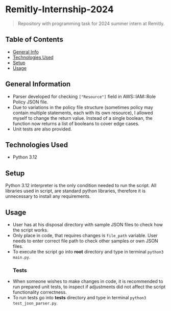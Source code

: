 # Remitly-Internship-2024
> Repository with programming task for 2024 summer intern at Remitly.

## Table of Contents
* [General Info](#general-information)
* [Technologies Used](#technologies-used)
* [Setup](#setup)
* [Usage](#usage)


## General Information
- Parser developed for checking `["Resource"]` field in AWS::IAM::Role Policy JSON file.
- Due to variations in the policy file structure (sometimes policy may contain multiple statements, each with its own resource), I allowed myself to change the return value. Instead of a single boolean, the function now returns a list of booleans to cover edge cases.
- Unit tests are also provided.


## Technologies Used
- Python 3.12


## Setup
Python 3.12 interpreter is the only condition needed to run the script. All libraries used in script, are standard python libraries, therefore it is unnecessary to install any requirements.

## Usage
- User has at his disposal directory with sample JSON files to check how the script works.
- Only place in code, that requires changes is `file_path` variable. User needs to enter correct file path to check other samples or own JSON files.
- To execute the script go into **root** directory and type in terminal `python3 main.py`.
  ### Tests
- When someone wishes to make changes in code, it is recommended to run prepared unit tests, to inspect if adjustments did not affect the script functionality correctness.
- To run tests go into **tests** directory and type in terminal `python3 test_json_parser.py`.



